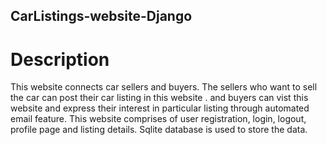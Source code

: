## CarListings-website-Django
# Description
This website connects car sellers and buyers. The sellers who want to sell the car can post their car listing in this website . and buyers can vist this website and express their interest in particular listing through automated email feature. This website comprises of user registration, login, logout, profile page and listing details. Sqlite database is used to store the data.
